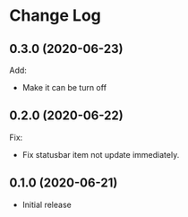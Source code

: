 # Change Log

## 0.3.0 (2020-06-23)

Add:

+ Make it can be turn off

## 0.2.0 (2020-06-22)

Fix:

+ Fix statusbar item not update immediately.

## 0.1.0 (2020-06-21)

+ Initial release